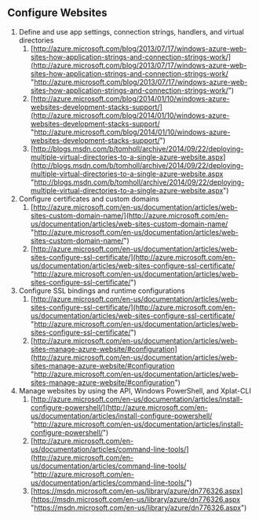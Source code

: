 ## Configure Websites

1. Define and use app settings, connection strings, handlers, and virtual directories
	1. [http://azure.microsoft.com/blog/2013/07/17/windows-azure-web-sites-how-application-strings-and-connection-strings-work/](http://azure.microsoft.com/blog/2013/07/17/windows-azure-web-sites-how-application-strings-and-connection-strings-work/ "http://azure.microsoft.com/blog/2013/07/17/windows-azure-web-sites-how-application-strings-and-connection-strings-work/")
	2. [http://azure.microsoft.com/blog/2014/01/10/windows-azure-websites-development-stacks-support/](http://azure.microsoft.com/blog/2014/01/10/windows-azure-websites-development-stacks-support/ "http://azure.microsoft.com/blog/2014/01/10/windows-azure-websites-development-stacks-support/")
	3. [http://blogs.msdn.com/b/tomholl/archive/2014/09/22/deploying-multiple-virtual-directories-to-a-single-azure-website.aspx](http://blogs.msdn.com/b/tomholl/archive/2014/09/22/deploying-multiple-virtual-directories-to-a-single-azure-website.aspx "http://blogs.msdn.com/b/tomholl/archive/2014/09/22/deploying-multiple-virtual-directories-to-a-single-azure-website.aspx")
2. Configure certificates and custom domains
	1. [http://azure.microsoft.com/en-us/documentation/articles/web-sites-custom-domain-name/](http://azure.microsoft.com/en-us/documentation/articles/web-sites-custom-domain-name/ "http://azure.microsoft.com/en-us/documentation/articles/web-sites-custom-domain-name/")
	2. [http://azure.microsoft.com/en-us/documentation/articles/web-sites-configure-ssl-certificate/](http://azure.microsoft.com/en-us/documentation/articles/web-sites-configure-ssl-certificate/ "http://azure.microsoft.com/en-us/documentation/articles/web-sites-configure-ssl-certificate/")
3. Configure SSL bindings and runtime configurations
	1. [http://azure.microsoft.com/en-us/documentation/articles/web-sites-configure-ssl-certificate/](http://azure.microsoft.com/en-us/documentation/articles/web-sites-configure-ssl-certificate/ "http://azure.microsoft.com/en-us/documentation/articles/web-sites-configure-ssl-certificate/")
	2. [http://azure.microsoft.com/en-us/documentation/articles/web-sites-manage-azure-website/#configuration](http://azure.microsoft.com/en-us/documentation/articles/web-sites-manage-azure-website/#configuration "http://azure.microsoft.com/en-us/documentation/articles/web-sites-manage-azure-website/#configuration")
4. Manage websites by using the API, Windows PowerShell, and Xplat-CLI
	1. [http://azure.microsoft.com/en-us/documentation/articles/install-configure-powershell/](http://azure.microsoft.com/en-us/documentation/articles/install-configure-powershell/ "http://azure.microsoft.com/en-us/documentation/articles/install-configure-powershell/")
	2. [http://azure.microsoft.com/en-us/documentation/articles/command-line-tools/](http://azure.microsoft.com/en-us/documentation/articles/command-line-tools/ "http://azure.microsoft.com/en-us/documentation/articles/command-line-tools/")
	3. [https://msdn.microsoft.com/en-us/library/azure/dn776326.aspx](https://msdn.microsoft.com/en-us/library/azure/dn776326.aspx "https://msdn.microsoft.com/en-us/library/azure/dn776326.aspx")